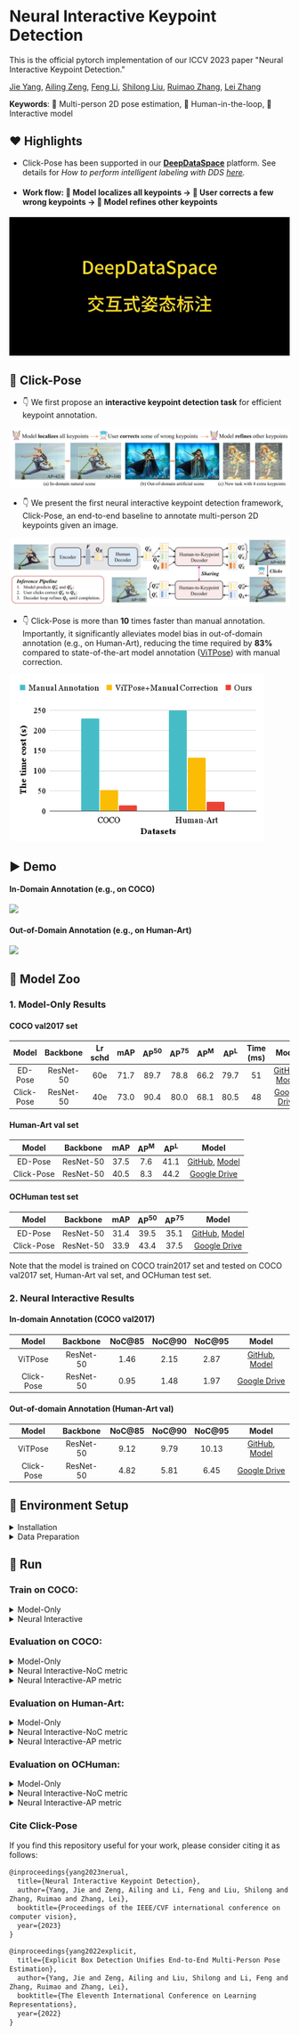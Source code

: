 # Neural Interactive Keypoint Detection
This is the official pytorch implementation of our ICCV 2023 paper "Neural Interactive Keypoint Detection." 

[Jie Yang](https://github.com/yangjie-cv), [Ailing Zeng](https://ailingzeng.site/), [Feng Li](https://scholar.google.com/citations?user=ybRe9GcAAAAJ&hl=zh-CN), [Shilong Liu](http://www.lsl.zone/), [Ruimao Zhang](http://www.zhangruimao.site/), [Lei Zhang](https://www.leizhang.org/)

**Keywords**: 👯 Multi-person 2D pose estimation, 💃 Human-in-the-loop, 🤝Interactive model 

## ❤️ Highlights
- Click-Pose has been supported in our **[DeepDataSpace](https://github.com/IDEA-Research/deepdataspace)** platform. See details for *How to perform intelligent labeling with DDS [here](https://docs.deepdataspace.com/tutorials/ai-annotation.html).*

- #### Work flow: 🤖 Model localizes all keypoints -> 👨 User corrects a few wrong keypoints -> 🤖 Model refines other keypoints

<img src="assets/dds_kpt.gif" />  

## 💙 Click-Pose

- 👇 We first propose an **interactive keypoint detection task** for efficient keypoint annotation.
<img src="assets/main_clickpose.jpg" />

- 👇 We present the first neural interactive keypoint detection framework, Click-Pose, an end-to-end baseline to annotate multi-person 2D keypoints given an image. 
<img src="assets/framework_clickpose.jpg" />  

- 👇 Click-Pose is more than **10** times faster than manual annotation. Importantly, it significantly alleviates model bias in out-of-domain annotation (e.g., on Human-Art), reducing the time required by **83%** compared to state-of-the-art model annotation ([ViTPose](https://github.com/ViTAE-Transformer/ViTPose)) with manual correction.
<img src="assets/cost.png" style="height:300px"/>

## ▶ Demo
#### In-Domain Annotation (e.g., on COCO)
<img src="assets/In-domain.gif" />  


#### Out-of-Domain Annotation (e.g., on Human-Art)
<img src="assets/Out-of-domain.gif" />  



## 🚀 Model Zoo

### 1. Model-Only Results 

#### COCO val2017 set

|   Model    | Backbone  | Lr schd | mAP  | AP<sup>50</sup> | AP<sup>75</sup> | AP<sup>M</sup> | AP<sup>L</sup> | Time (ms) |                                                 Model                                                 |
|:----------:|:---------:|:-------:|:----:|:---------------:|:---------------:|:--------------:|:--------------:|:---------:|:-----------------------------------------------------------------------------------------------------:|
|  ED-Pose   | ResNet-50 |   60e   | 71.7 |      89.7       |      78.8       |      66.2      |      79.7      |    51     |                          [GitHub](https://github.com/IDEA-Research/ED-Pose), [Model](https://drive.google.com/file/d/1Q5OpZeCvaSgqC0NlKeRiJFmHBtusxnjX/view?usp=sharing)                        |
| Click-Pose |   ResNet-50    |   40e   | 73.0 |      90.4       |      80.0       |      68.1      |      80.5      |    48     | [Google Drive](https://drive.google.com/file/d/1_rp12m0fkpSc7LQ1oXeifdt8SbwcSHtS/view?usp=sharing) |

#### Human-Art val set

|   Model    |   Backbone     | mAP  | AP<sup>M</sup> | AP<sup>L</sup> |                                           Model                                                |
|:----------:|:-------------:|:----:|:--------------:|:--------------:|:-----------------------------------------------------------------------------------------------------:|
|  ED-Pose   |     ResNet-50        | 37.5 |      7.6       |      41.1      |    [GitHub](https://github.com/IDEA-Research/ED-Pose), [Model](https://drive.google.com/file/d/1Q5OpZeCvaSgqC0NlKeRiJFmHBtusxnjX/view?usp=sharing)          |
| Click-Pose |    ResNet-50       | 40.5 |      8.3       |      44.2      | [Google Drive](https://drive.google.com/file/d/1_rp12m0fkpSc7LQ1oXeifdt8SbwcSHtS/view?usp=sharing) |

#### OCHuman test set

|   Model    |   Backbone     | mAP  | AP<sup>50</sup> | AP<sup>75</sup> |                                           Model                                                |
|:----------:|:-------------:|:----:|:---------------:|:---------------:|:-----------------------------------------------------------------------------------------------------:|
|  ED-Pose   |     ResNet-50        | 31.4 |      39.5       |      35.1       |    [GitHub](https://github.com/IDEA-Research/ED-Pose), [Model](https://drive.google.com/file/d/1Q5OpZeCvaSgqC0NlKeRiJFmHBtusxnjX/view?usp=sharing)          |
| Click-Pose |    ResNet-50       | 33.9 |      43.4       |      37.5       | [Google Drive](https://drive.google.com/file/d/1_rp12m0fkpSc7LQ1oXeifdt8SbwcSHtS/view?usp=sharing) |

Note that the model is trained on COCO train2017 set and tested on COCO val2017 set, Human-Art val set, and OCHuman test set.

### 2. Neural Interactive  Results 

#### In-domain Annotation (COCO val2017)

|   Model    |   Backbone     | NoC@85 | NoC@90 | NoC@95 |                                           Model                                                |
|:----------:|:-------------:|:------:|:------:|:------:|:-----------------------------------------------------------------------------------------------------:|
|  ViTPose   |     ResNet-50        |  1.46  |  2.15  |  2.87  |     [GitHub](https://github.com/ViTAE-Transformer/ViTPose), [Model](https://1drv.ms/u/s!AimBgYV7JjTlgShLMI-kkmvNfF_h?e=dEhGHe)      |
| Click-Pose |    ResNet-50       |  0.95  |  1.48  |  1.97  | [Google Drive](https://drive.google.com/file/d/184RIVxFVrDho4Nw5Yquh6fedTKpsZVYX/view?usp=sharing) |



#### Out-of-domain Annotation (Human-Art val)

|   Model    |   Backbone     | NoC@85 | NoC@90 | NoC@95 |                                           Model                                                |
|:----------:|:-------------:|:------:|:------:|:------:|:-----------------------------------------------------------------------------------------------------:|
|  ViTPose   |     ResNet-50        |  9.12  |  9.79  | 10.13  |     [GitHub](https://github.com/ViTAE-Transformer/ViTPose), [Model](https://1drv.ms/u/s!AimBgYV7JjTlgShLMI-kkmvNfF_h?e=dEhGHe)     |
| Click-Pose |    ResNet-50       |  4.82  |  5.81  |  6.45  | [Google Drive](https://drive.google.com/file/d/184RIVxFVrDho4Nw5Yquh6fedTKpsZVYX/view?usp=sharing) |


## 🔨 Environment Setup 

<details>
  <summary>Installation</summary>
  
  We use the [ED-Pose](https://github.com/IDEA-Research/ED-Pose) as our codebase. We test our models under ```python=3.7.3,pytorch=1.9.0,cuda=11.1```. Other versions might be available as well.

   1. Clone this repo
   ```sh
   git clone https://github.com/IDEA-Research/Click-Pose.git
   cd Click-Pose
   ```

   2. Install Pytorch and torchvision

   Follow the instruction on https://pytorch.org/get-started/locally/.
   ```sh
   # an example:
   conda install -c pytorch pytorch torchvision
   ```

   3. Install other needed packages
   ```sh
   pip install -r requirements.txt
   ```

   4. Compiling CUDA operators
   ```sh
   cd models/clickpose/ops
   python setup.py build install
   # unit test (should see all checking is True)
   python test.py
   cd ../../..
   ```
</details>

<details>
  <summary>Data Preparation</summary>

**For COCO data**, please download from [COCO download](http://cocodataset.org/#download). 
The coco_dir should look like this:
```
|-- Click-Pose
`-- |-- coco_dir
    `-- |-- annotations
        |   |-- person_keypoints_train2017.json
        |   `-- person_keypoints_val2017.json
        `-- images
            |-- train2017
            |   |-- 000000000009.jpg
            |   |-- 000000000025.jpg
            |   |-- 000000000030.jpg
            |   |-- ... 
            `-- val2017
                |-- 000000000139.jpg
                |-- 000000000285.jpg
                |-- 000000000632.jpg
                |-- ... 
```
**For Human-Art data**, please download from [Human-Art download](https://github.com/IDEA-Research/HumanArt), 
The humanart_dir should look like this:
```
|-- Click-Pose
`-- |-- humanart_dir
    `-- |-- annotations 
        |   |-- training_humanart.json
        |   |-- validation_humanart.json
        `-- images
            |-- 2D_virtual_human
                |-- ...
            |-- 3D_virtual_human
                |-- ...
            |-- real_human
                |-- ...
```


**For CrowdPose data**, please download from [CrowdPose download](https://github.com/Jeff-sjtu/CrowdPose#dataset), 
The crowdpose_dir should look like this:
```
|-- Click-Pose
`-- |-- crowdpose_dir
    `-- |-- json
        |   |-- crowdpose_train.json
        |   |-- crowdpose_val.json
        |   |-- crowdpose_trainval.json (generated by util/crowdpose_concat_train_val.py)
        |   `-- crowdpose_test.json
        `-- images
            |-- 100000.jpg
            |-- 100001.jpg
            |-- 100002.jpg
            |-- 100003.jpg
            |-- 100004.jpg
            |-- 100005.jpg
            |-- ... 
```
**For OCHuman data**, please download from [OCHuman download](https://github.com/liruilong940607/OCHumanApi). 
The ochuman_dir should look like this:
```
|-- Click-Pose
`-- |-- ochuman_dir
    `-- |-- annotations
        `-- images
```

</details>


## 🥳 Run


### Train on COCO:

<details>
  <summary>Model-Only</summary>

```
export CLICKPOSE_COCO_PATH=/path/to/your/coco_dir
 python -m torch.distributed.launch --nproc_per_node=4 main.py \
    --output_dir "logs/ClickPose_Model-Only" \
    -c config/clickpose.cfg.py \
    --options batch_size=4 epochs=100 lr_drop=80 use_ema=TRUE human_feedback=FLASE feedback_loop_NOC_test=FALSE feedback_inference=FALSE only_correction=FALSE
    --dataset_file="coco"
```
</details>


<details>
  <summary>Neural Interactive</summary>

```
export CLICKPOSE_COCO_PATH=/path/to/your/coco_dir
 python -m torch.distributed.launch --nproc_per_node=4 main.py \
    --output_dir "logs/ClickPose_Neural_Interactive" \
    -c config/clickpose.cfg.py \
    --options batch_size=4 epochs=100 lr_drop=80 use_ema=TRUE human_feedback=TRUE feedback_loop_NOC_test=FALSE feedback_inference=FALSE only_correction=FALSE
    --dataset_file="coco"
```
</details>



### Evaluation on COCO:

<details>
  <summary>Model-Only</summary>

```
export CLICKPOSE_COCO_PATH=/path/to/your/coco_dir
 python -m torch.distributed.launch --nproc_per_node=4 main.py \
    --output_dir "logs/ClickPose_Model-Only_eval" \
    -c config/clickpose.cfg.py \
    --options batch_size=4 epochs=100 lr_drop=80 use_ema=TRUE human_feedback=FLASE feedback_loop_NOC_test=FALSE feedback_inference=FALSE only_correction=FALSE
    --dataset_file="coco"
    --pretrain_model_path "./models/ClickPose_model_only_R50.pth" \
    --eval
```
</details>


<details>
  <summary>Neural Interactive-NoC metric</summary>

```
export CLICKPOSE_COCO_PATH=/path/to/your/coco_dir
export CLICKPOSE_NoC_Test="TRUE"
    python -m torch.distributed.launch --nproc_per_node=4 --master_port 3458 main.py \
    --output_dir "logs/ClickPose_Neural_Interactive_eval" \
    -c config/clickpose.cfg.py \
    --options batch_size=4 epochs=100 lr_drop=80 use_ema=TRUE human_feedback=TRUE feedback_loop_NOC_test=TRUE feedback_inference=TRUE only_correction=FALSE num_select=20 
    --dataset_file="coco"
    --pretrain_model_path "./models/ClickPose_interactive_R50.pth" \
    --eval
```
</details>


<details>
  <summary>Neural Interactive-AP metric</summary>

```
export CLICKPOSE_COCO_PATH=/path/to/your/coco_dir
export CLICKPOSE_NoC_Test="TRUE"
for CLICKPOSE_Click_Number in {1..17}
do
    python -m torch.distributed.launch --nproc_per_node=4 --master_port 3458 main.py \
    --output_dir "logs/ClickPose_Neural_Interactive_eval" \
    -c config/clickpose.cfg.py \
    --options batch_size=4 epochs=100 lr_drop=80 use_ema=TRUE human_feedback=TRUE feedback_loop_NOC_test=FALSE feedback_inference=TRUE only_correction=FALSE num_select=20 
    --dataset_file="coco"
    --pretrain_model_path "./models/ClickPose_interactive_R50.pth" \
    --eval
done


```
</details>



### Evaluation on Human-Art:

<details>
  <summary>Model-Only</summary>

```
export CLICKPOSE_HumanArt_PATH=/path/to/your/humanart_dir
 python -m torch.distributed.launch --nproc_per_node=4 main.py \
    --output_dir "logs/ClickPose_Model-Only_eval" \
    -c config/clickpose.cfg.py \
    --options batch_size=4 epochs=100 lr_drop=80 use_ema=TRUE human_feedback=FLASE feedback_loop_NOC_test=FALSE feedback_inference=FALSE only_correction=FALSE
    --dataset_file="humanart"
    --pretrain_model_path "./models/ClickPose_model_only_R50.pth" \
    --eval
```
</details>


<details>
  <summary>Neural Interactive-NoC metric</summary>

```
export CLICKPOSE_HumanArt_PATH=/path/to/your/humanart_dir
export CLICKPOSE_NoC_Test="TRUE"
    python -m torch.distributed.launch --nproc_per_node=4 --master_port 3458 main.py \
    --output_dir "logs/ClickPose_Neural_Interactive_eval" \
    -c config/clickpose.cfg.py \
    --options batch_size=4 epochs=100 lr_drop=80 use_ema=TRUE human_feedback=TRUE feedback_loop_NOC_test=TRUE feedback_inference=TRUE only_correction=FALSE num_select=20 
    --dataset_file="humanart"
    --pretrain_model_path "./models/ClickPose_interactive_R50.pth" \
    --eval
```
</details>


<details>
  <summary>Neural Interactive-AP metric</summary>

```
export CLICKPOSE_HumanArt_PATH=/path/to/your/humanart_dir
export CLICKPOSE_NoC_Test="TRUE"
for CLICKPOSE_Click_Number in {1..17}
do
    python -m torch.distributed.launch --nproc_per_node=4 --master_port 3458 main.py \
    --output_dir "logs/ClickPose_Neural_Interactive_eval" \
    -c config/clickpose.cfg.py \
    --options batch_size=4 epochs=100 lr_drop=80 use_ema=TRUE human_feedback=TRUE feedback_loop_NOC_test=FALSE feedback_inference=TRUE only_correction=FALSE num_select=20 
    --dataset_file="humanart"
    --pretrain_model_path "./models/ClickPose_interactive_R50.pth" \
    --eval
done


```
</details>



### Evaluation on OCHuman:

<details>
  <summary>Model-Only</summary>

```
export CLICKPOSE_OCHuman_PATH=/path/to/your/ochuman_dir
 python -m torch.distributed.launch --nproc_per_node=4 main.py \
    --output_dir "logs/ClickPose_Model-Only_eval" \
    -c config/clickpose.cfg.py \
    --options batch_size=4 epochs=100 lr_drop=80 use_ema=TRUE human_feedback=FLASE feedback_loop_NOC_test=FALSE feedback_inference=FALSE only_correction=FALSE
    --dataset_file="ochuman"
    --pretrain_model_path "./models/ClickPose_model_only_R50.pth" \
    --eval
```
</details>


<details>
  <summary>Neural Interactive-NoC metric</summary>

```
export CLICKPOSE_OCHuman_PATH=/path/to/your/ochuman_dir
export CLICKPOSE_NoC_Test="TRUE"
    python -m torch.distributed.launch --nproc_per_node=4 --master_port 3458 main.py \
    --output_dir "logs/ClickPose_Neural_Interactive_eval" \
    -c config/clickpose.cfg.py \
    --options batch_size=4 epochs=100 lr_drop=80 use_ema=TRUE human_feedback=TRUE feedback_loop_NOC_test=TRUE feedback_inference=TRUE only_correction=FALSE num_select=20 
    --dataset_file="ochuman"
    --pretrain_model_path "./models/ClickPose_interactive_R50.pth" \
    --eval
```
</details>


<details>
  <summary>Neural Interactive-AP metric</summary>

```
export CLICKPOSE_OCHuman_PATH=/path/to/your/ochuman_dir
export CLICKPOSE_NoC_Test="TRUE"
for CLICKPOSE_Click_Number in {1..17}
do
    python -m torch.distributed.launch --nproc_per_node=4 --master_port 3458 main.py \
    --output_dir "logs/ClickPose_Neural_Interactive_eval" \
    -c config/clickpose.cfg.py \
    --options batch_size=4 epochs=100 lr_drop=80 use_ema=TRUE human_feedback=TRUE feedback_loop_NOC_test=FALSE feedback_inference=TRUE only_correction=FALSE num_select=20 
    --dataset_file="ochuman"
    --pretrain_model_path "./models/ClickPose_interactive_R50.pth" \
    --eval
done


```
</details>




### Cite Click-Pose
If you find this repository useful for your work, please consider citing it as follows:

```
@inproceedings{yang2023nerual,
  title={Neural Interactive Keypoint Detection},
  author={Yang, Jie and Zeng, Ailing and Li, Feng and Liu, Shilong and Zhang, Ruimao and Zhang, Lei},
  booktitle={Proceedings of the IEEE/CVF international conference on computer vision},
  year={2023}
}
```

```
@inproceedings{yang2022explicit,
  title={Explicit Box Detection Unifies End-to-End Multi-Person Pose Estimation},
  author={Yang, Jie and Zeng, Ailing and Liu, Shilong and Li, Feng and Zhang, Ruimao and Zhang, Lei},
  booktitle={The Eleventh International Conference on Learning Representations},
  year={2022}
}
```


